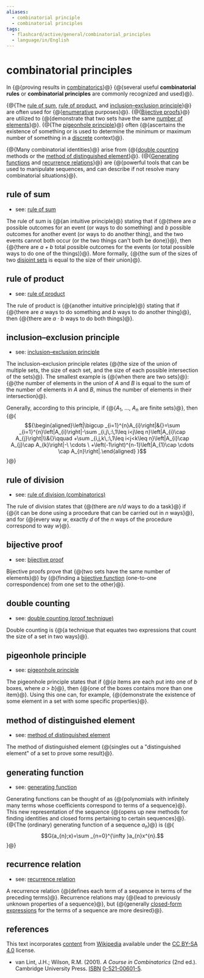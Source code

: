```yaml
---
aliases:
  - combinatorial principle
  - combinatorial principles
tags:
  - flashcard/active/general/combinatorial_principles
  - language/in/English
---
```


# combinatorial principles

In {@{proving results in [combinatorics](combinatorics.md)}@} {@{several useful __combinatorial rules__ or __combinatorial principles__ are commonly recognized and used}@}. <!--SR:!2025-01-09,68,310!2025-01-13,71,310-->

{@{The [rule of sum](addition%20principle.md), [rule of product](rule%20of%20product.md), and [inclusion–exclusion principle](inclusion–exclusion%20principle.md)}@} are often used for {@{[enumerative](enumerative%20combinatorics.md) purposes}@}. {@{[Bijective proofs](bijective%20proof.md)}@} are utilized to {@{demonstrate that two sets have the same [number of elements](cardinality.md)}@}. {@{The [pigeonhole principle](pigeonhole%20principle.md)}@} often {@{ascertains the existence of something or is used to determine the minimum or maximum number of something in a [discrete](discrete%20mathematics.md) context}@}. <!--SR:!2025-01-13,71,310!2025-01-09,68,310!2025-01-13,71,310!2025-01-13,71,310!2025-01-09,68,310!2024-12-11,45,290-->

{@{Many combinatorial identities}@} arise from {@{[double counting](double%20counting%20(proof%20technique).md) methods or the [method of distinguished element](method%20of%20distinguished%20element.md)}@}. {@{[Generating functions](generating%20function.md) and [recurrence relations](recurrence%20relation.md)}@} are {@{powerful tools that can be used to manipulate sequences, and can describe if not resolve many combinatorial situations}@}. <!--SR:!2025-01-13,71,310!2025-01-09,68,310!2025-01-13,71,310!2025-01-13,71,310-->

## rule of sum

- see: [rule of sum](addition%20principle.md)

The rule of sum is {@{an intuitive principle}@} stating that if {@{there are _a_ possible outcomes for an event (or ways to do something) and _b_ possible outcomes for another event (or ways to do another thing), and the two events cannot both occur (or the two things can't both be done)}@}, then {@{there are _a + b_ total possible outcomes for the events (or total possible ways to do one of the things)}@}. More formally, {@{the sum of the sizes of two [disjoint sets](disjoint%20sets.md) is equal to the size of their union}@}. <!--SR:!2025-01-09,68,310!2025-01-09,68,310!2025-01-13,71,310!2024-12-02,36,290-->

## rule of product

- see: [rule of product](rule%20of%20product.md)

The rule of product is {@{another intuitive principle}@} stating that if {@{there are _a_ ways to do something and _b_ ways to do another thing}@}, then {@{there are _a_ · _b_ ways to do both things}@}. <!--SR:!2024-12-02,36,290!2025-01-09,68,310!2025-01-13,71,310-->

## inclusion–exclusion principle

- see: [inclusion–exclusion principle](inclusion–exclusion%20principle.md)

The inclusion–exclusion principle relates {@{the size of the union of multiple sets, the size of each set, and the size of each possible intersection of the sets}@}. The smallest example is {@{when there are two sets}@}: {@{the number of elements in the union of _A_ and _B_ is equal to the sum of the number of elements in _A_ and _B_, minus the number of elements in their intersection}@}. <!--SR:!2024-11-22,26,270!2024-12-20,48,290!2025-01-13,71,310-->

Generally, according to this principle, if {@{_A_<sub>1</sub>, …, _A<sub>n</sub>_ are finite sets}@}, then {@{$${\begin{aligned}\left|\bigcup _{i=1}^{n}A_{i}\right|&{}=\sum _{i=1}^{n}\left|A_{i}\right|-\sum _{i,j\,:\,1\leq i<j\leq n}\left|A_{i}\cap A_{j}\right|\\&{}\qquad +\sum _{i,j,k\,:\,1\leq i<j<k\leq n}\left|A_{i}\cap A_{j}\cap A_{k}\right|-\ \cdots \ +\left(-1\right)^{n-1}\left|A_{1}\cap \cdots \cap A_{n}\right|.\end{aligned} }$$}@} <!--SR:!2025-01-13,71,310!2025-01-09,68,310-->

## rule of division

- see: [rule of division (combinatorics)](rule%20of%20division%20(combinatorics).md)

The rule of division states that {@{there are _n/d_ ways to do a task}@} if {@{it can be done using a procedure that can be carried out in _n_ ways}@}, and for {@{every way _w_, exactly _d_ of the _n_ ways of the procedure correspond to way _w_}@}. <!--SR:!2025-01-09,68,310!2025-01-13,71,310!2025-01-09,68,310-->

## bijective proof

- see: [bijective proof](bijective%20proof.md)

Bijective proofs prove that {@{two sets have the same number of elements}@} by {@{finding a [bijective function](bijection.md) (one-to-one correspondence) from one set to the other}@}. <!--SR:!2025-01-09,68,310!2025-01-09,68,310-->

## double counting

- see: [double counting (proof technique)](double%20counting%20(proof%20technique).md)

Double counting is {@{a technique that equates two expressions that count the size of a set in two ways}@}. <!--SR:!2025-01-09,68,310-->

## pigeonhole principle

- see: [pigeonhole principle](pigeonhole%20principle.md)

The pigeonhole principle states that if {@{_a_ items are each put into one of _b_ boxes, where _a_ > _b_}@}, then {@{one of the boxes contains more than one item}@}. Using this one can, for example, {@{demonstrate the existence of some element in a set with some specific properties}@}. <!--SR:!2025-01-09,68,310!2024-12-02,36,290!2025-01-13,71,310-->

## method of distinguished element

- see: [method of distinguished element](method%20of%20distinguished%20element.md)

The method of distinguished element {@{singles out a "distinguished element" of a set to prove some result}@}. <!--SR:!2025-01-13,71,310-->

## generating function

- see: [generating function](generating%20function.md)

Generating functions can be thought of as {@{polynomials with infinitely many terms whose coefficients correspond to terms of a sequence}@}. This new representation of the sequence {@{opens up new methods for finding identities and closed forms pertaining to certain sequences}@}. {@{The (ordinary) generating function of a sequence _a_<sub>_n_</sub>}@} is {@{$$G(a_{n};x)=\sum _{n=0}^{\infty }a_{n}x^{n}.$$}@} <!--SR:!2024-12-02,36,290!2024-12-25,52,290!2025-01-13,71,310!2025-01-13,71,310-->

## recurrence relation

- see: [recurrence relation](recurrence%20relation.md)

A recurrence relation {@{defines each term of a sequence in terms of the preceding terms}@}. Recurrence relations may {@{lead to previously unknown properties of a sequence}@}, but {@{generally [closed-form expressions](closed-form%20expression.md) for the terms of a sequence are more desired}@}. <!--SR:!2025-01-13,71,310!2025-01-09,68,310!2025-01-09,68,310-->

## references

This text incorporates [content](https://en.wikipedia.org/wiki/combinatorial_principles) from [Wikipedia](Wikipedia.md) available under the [CC BY-SA 4.0](https://creativecommons.org/licenses/by-sa/4.0/) license.

- van Lint, J.H.; Wilson, R.M. (2001). _A Course in Combinatorics_ (2nd ed.). Cambridge University Press. [ISBN](ISBN.md) [0-521-00601-5](https://en.wikipedia.org/wiki/Special%3ABookSources/0-521-00601-5).
